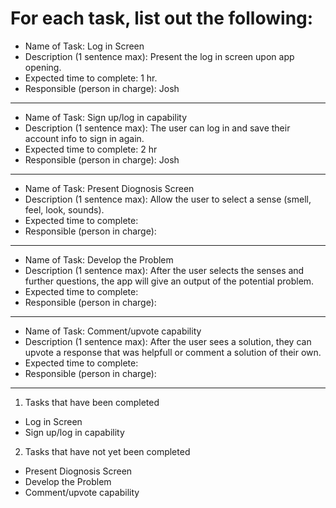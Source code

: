# For each task, list out the following:

* Name of Task: Log in Screen
* Description (1 sentence max): Present the log in screen upon app opening.
* Expected time to complete: 1 hr.
* Responsible (person in charge): Josh

------------------------------------------

* Name of Task: Sign up/log in capability
* Description (1 sentence max): The user can log in and save their account info to sign in again.
* Expected time to complete: 2 hr
* Responsible (person in charge): Josh

------------------------------------------

* Name of Task: Present Diognosis Screen
* Description (1 sentence max): Allow the user to select a sense (smell, feel, look, sounds).
* Expected time to complete: 
* Responsible (person in charge):

------------------------------------------

* Name of Task: Develop the Problem
* Description (1 sentence max): After the user selects the senses and further questions, the app will give an output of the potential problem.
* Expected time to complete:
* Responsible (person in charge):

------------------------------------------

* Name of Task: Comment/upvote capability
* Description (1 sentence max): After the user sees a solution, they can upvote a response that was helpfull or comment a solution of their own.
* Expected time to complete:
* Responsible (person in charge):

------------------------------------------

1) Tasks that have been completed
* Log in Screen
* Sign up/log in capability


2) Tasks that have not yet been completed
* Present Diognosis Screen
* Develop the Problem
* Comment/upvote capability
